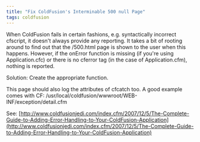 ```yaml
---
title: "Fix ColdFusion's Interminable 500 null Page"
tags: coldfusion
---
```

When ColdFusion fails in certain fashions, e.g. syntactically incorrect cfscript, it doesn't always provide any reporting. It takes a bit of rooting around to find out that the /500.html page is shown to the user when this happens. However, if the onError function is missing (if you're using Application.cfc) or there is no cferror tag (in the case of Application.cfm), nothing is reported.

Solution: Create the appropriate function. 

This page should also log the attributes of cfcatch too. A good example comes with CF: /usr/local/coldfusion/wwwroot/WEB-INF/exception/detail.cfm

See: 
[http://www.coldfusionjedi.com/index.cfm/2007/12/5/The-Complete-Guide-to-Adding-Error-Handling-to-Your-ColdFusion-Application](http://www.coldfusionjedi.com/index.cfm/2007/12/5/The-Complete-Guide-to-Adding-Error-Handling-to-Your-ColdFusion-Application)
